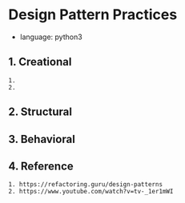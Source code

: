 # Design Pattern Practices
* language: python3
## 1. Creational
    1. 
    2. 
## 2. Structural
## 3. Behavioral
## 4. Reference
    1. https://refactoring.guru/design-patterns
    2. https://www.youtube.com/watch?v=tv-_1er1mWI
